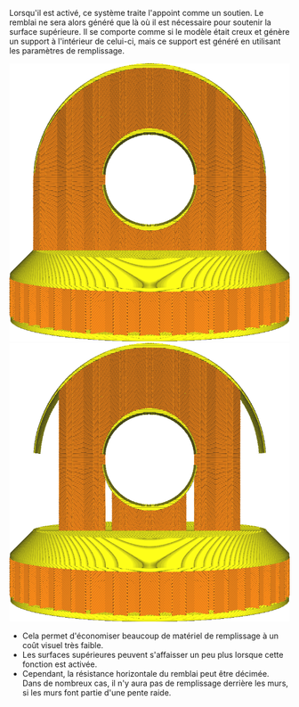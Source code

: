 Lorsqu'il est activé, ce système traite l'appoint comme un soutien. Le remblai ne sera alors généré que là où il est nécessaire pour soutenir la surface supérieure. Il se comporte comme si le modèle était creux et génère un support à l'intérieur de celui-ci, mais ce support est généré en utilisant les paramètres de remplissage.

![Remplissage normal](../../../articles/images/infill_support_enabled_disabled.png)
![Support de remplissage activé](../../../articles/images/infill_support_angle_low.png)

* Cela permet d'économiser beaucoup de matériel de remplissage à un coût visuel très faible.
* Les surfaces supérieures peuvent s'affaisser un peu plus lorsque cette fonction est activée.
* Cependant, la résistance horizontale du remblai peut être décimée. Dans de nombreux cas, il n'y aura pas de remplissage derrière les murs, si les murs font partie d'une pente raide.
